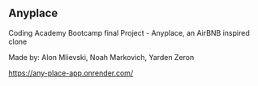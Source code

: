 ## Anyplace

Coding Academy Bootcamp final Project - Anyplace, an AirBNB inspired clone

Made by: 
Alon Mlievski,
Noah Markovich,
Yarden Zeron


https://any-place-app.onrender.com/
